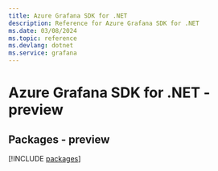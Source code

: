 ```yaml
---
title: Azure Grafana SDK for .NET
description: Reference for Azure Grafana SDK for .NET
ms.date: 03/08/2024
ms.topic: reference
ms.devlang: dotnet
ms.service: grafana
---
```

# Azure Grafana SDK for .NET - preview
## Packages - preview
[!INCLUDE [packages](grafana-index.md)]